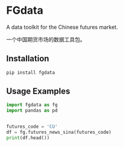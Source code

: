 # FGdata

A data toolkit for the Chinese futures market.

一个中国期货市场的数据工具包。

## Installation
```bash
pip install fgdata
```
## Usage Examples

```python
import fgdata as fg
import pandas as pd


futures_code = 'CU'
df = fg.futures_news_sina(futures_code)
print(df.head())
```